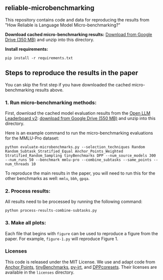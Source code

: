 ## reliable-microbenchmarking

This repository contains code and data for reproducing the results from 
"How Reliable is Language Model Micro-benchmarking?"

**Download cached micro-benchmarking results:**
[Download from Google Drive (350 MB)](https://drive.google.com/file/d/1zv-SJdJQYpOjjlRbDxZVFacShD5M5oGg/view?usp=sharing) and unzip into this directory.

**Install requirements:**

```
pip install -r requirements.txt
```

## Steps to reproduce the results in the paper

You can skip the first step if you have downloaded the cached micro-benchmarking
results above.

### 1. Run micro-benchmarking methods:

First, download the cached model evaluation results from the
[Open LLM Leaderboard v2](https://huggingface.co/spaces/open-llm-leaderboard/blog):
[download from Google Drive (550 MB)](https://drive.google.com/file/d/1OG1KJEyCTPbfo9KeB4b9wjqeXagc1DHK/view?usp=sharing) and unzip into this directory.

Here is an example command to run the micro-benchmarking evaluations for the
MMLU-Pro dataset:

```
python evaluate-microbenchmarks.py --selection_techniques Random Random_Subtask_Stratified_Equal Anchor_Points_Weighted Stratified_Random_Sampling tinyBenchmarks DPP --num_source_models 300 --num_runs 50 --benchmark mmlu-pro --combine_subtasks --same_points --num_threads 10
```

To reproduce the main results in the paper, you will need to run this for the
other benchmarks as well: `mmlu`, `bbh`, `gpqa`.

### 2. Process results:

All results need to be processed by running the following command:

```
python process-results-combine-subtasks.py
```

### 3. Make all plots:

Each file that begins with `figure` can be used to reproduce a figure from the paper.
For example, `figure-1.py` will reproduce Figure 1.

### Licenses

This code is released under the MIT License.
We use and adapt code from [Anchor Points](https://github.com/rvivek3/AnchorPoints),
[tinyBenchmarks](https://github.com/felipemaiapolo/tinyBenchmarks),
[py-irt](https://github.com/nd-ball/py-irt),
and [DPPcoresets](https://github.com/hsimonfroy/DPPcoresets).
Their licenses are available in the `licenses` directory.